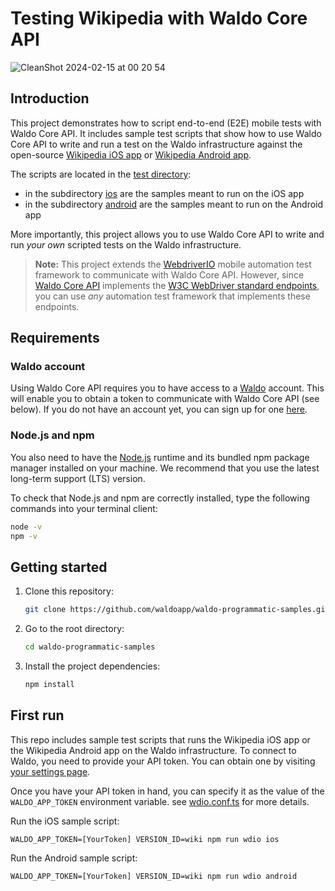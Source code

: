 # Testing Wikipedia with Waldo Core API

![CleanShot 2024-02-15 at 00 20 54](https://github.com/waldoapp/waldo-programmatic-samples/assets/2805640/4781c206-4223-4279-a6e5-7659d3a96489)

## Introduction

This project demonstrates how to script end-to-end (E2E) mobile tests
with Waldo Core API. It includes sample test scripts that show how to
use Waldo Core API to write and run a test on the Waldo infrastructure
against the open-source [Wikipedia iOS app][wikipedia-ios] or
[Wikipedia Android app][wikipedia-android].

The scripts are located in the [test directory](test/specs):

- in the subdirectory [ios](test/specs/ios) are the samples meant to run
  on the iOS app
- in the subdirectory [android](test/specs/android) are the samples meant to run
  on the Android app

More importantly, this project allows you to use Waldo Core API to write
and run _your own_ scripted tests on the Waldo infrastructure.

> **Note:** This project extends the [WebdriverIO][webdriverio] mobile
> automation test framework to communicate with Waldo Core API. However,
> since [Waldo Core API][coreapi] implements the [W3C WebDriver standard
> endpoints][w3c], you can use _any_ automation test framework that
> implements these endpoints.

## Requirements

### Waldo account

Using Waldo Core API requires you to have access to a [Waldo][waldo]
account. This will enable you to obtain a token to communicate with
Waldo Core API (see below). If you do not have an account yet, you can
sign up for one [here][signup].

### Node.js and npm

You also need to have the [Node.js][nodejs] runtime and its bundled npm
package manager installed on your machine. We recommend that you use the
latest long-term support (LTS) version.

To check that Node.js and npm are correctly installed, type the
following commands into your terminal client:

```sh
node -v
npm -v
```

## Getting started

1. Clone this repository:

   ```sh
   git clone https://github.com/waldoapp/waldo-programmatic-samples.git
   ```

2. Go to the root directory:

   ```sh
   cd waldo-programmatic-samples
   ```

3. Install the project dependencies:

   ```sh
   npm install
   ```

## First run

This repo includes sample test scripts that runs the Wikipedia iOS app
or the Wikipedia Android app on the Waldo infrastructure. To connect to
Waldo, you need to provide your API token.
You can obtain one by visiting [your settings page][config].

Once you have your API token in hand, you can specify it as the
value of the `WALDO_APP_TOKEN` environment variable. see
[wdio.conf.ts](wdio.conf.ts) for more details.

Run the iOS sample script:

```shell
WALDO_APP_TOKEN=[YourToken] VERSION_ID=wiki npm run wdio ios
```

Run the Android sample script:

```shell
WALDO_APP_TOKEN=[YourToken] VERSION_ID=wiki npm run wdio android
```

[settings]: https://app.waldo.com/settings/profile
[coreapi]: https://docs.waldo.com/reference/postwdhubsession
[nodejs]: https://nodejs.org/
[signup]: https://app.waldo.com/signup
[config]: https://app.waldo.com/settings/profile
[w3c]: https://w3c.github.io/webdriver/#endpoints
[waldo]: https://www.waldo.com/
[webdriverio]: https://webdriver.io/
[wikipedia-ios]: https://github.com/wikimedia/wikipedia-ios
[wikipedia-android]: https://github.com/wikimedia/apps-android-wikipedia
